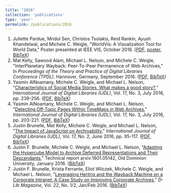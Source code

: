 ```yaml
---
title: "2016"
collection: 'publications'
type: 'year'
permalink: /publications/2016
---
```

1. Juliette Pardue, Mridul Sen, Christos Tsolakis, Reid Rankin, Ayush Khandelwal, and Michele C. Weigle, "WorldVis: A Visualization Tool for World Data," Poster presented at IEEE VIS, October 2016. ([PDF](http://www.cs.odu.edu/~mweigle/papers/pardue-vis16-2pg-poster.pdf), [poster](http://www.cs.odu.edu/~mweigle/papers/pardue-vis16-poster.pdf), [BibTeX](/publications/bibtex#pardue-vis16))
1. Mat Kelly, Sawood Alam, Michael L. Nelson, and Michele C. Weigle, "InterPlanetary Wayback: Peer-To-Peer Permanence of Web Archives," In *Proceedings of the Theory and Practice of Digital Libraries Conference (TPDL)*. Hannover, Germany, September 2016. ([PDF](http://www.cs.odu.edu/~mln/pubs/tpdl-2016/tpdl-2016-kelly.pdf), [BibTeX](/publications/bibtex#kelly-tpdl16))
1. Yasmin AlNoamany, Michele C. Weigle, and Michael L. Nelson, "[Characteristics of Social Media Stories. What makes a good story?](http://dx.doi.org/10.1007/s00799-016-0185-3)," *International Journal of Digital Libraries (IJDL)*, Vol. 17, No. 3, July 2016, pp. 239-256. ([PDF](http://www.cs.odu.edu/~mweigle/papers/alnoamany-ijdl16b.pdf), [BibTeX](/publications/bibtex#alnoamany-ijdl16b))
1. Yasmin AlNoamany, Michele C. Weigle, and Michael L. Nelson, "[Detecting Off-Topic Pages Within TimeMaps in Web Archives](http://dx.doi.org/10.1007/s00799-016-0183-5)," *International Journal of Digital Libraries (IJDL)*, Vol. 17, No. 3, July 2016, pp. 203-221. ([PDF](http://www.cs.odu.edu/~mweigle/papers/alnoamany-ijdl16a.pdf), [BibTeX](/publications/bibtex#alnoamany-ijdl16a))
1. Justin Brunelle, Mat Kelly, Michele C. Weigle, and Michael L. Nelson, "[The Impact of JavaScript on Archivability](http://dx.doi.org/10.1007/s00799-015-0140-8)," *International Journal of Digital Libraries (IJDL)*, Vol. 17, No. 2, June 2016, pp. 95-117. ([PDF](http://www.cs.odu.edu/~mweigle/papers/brunelle-ijdl16.pdf), [BibTeX](/publications/bibtex#brunelle-ijdl16))
1. Justin F. Brunelle, Michele C. Weigle, and Michael L. Nelson, "[Adapting the Hypercube Model to Archive Deferred Representations and Their Descendants](http://arxiv.org/abs/1601.05142)," Technical report arxiv:1601.05142, Old Dominion University, January 2016. ([BibTeX](/publications/bibtex#brunelle-arxiv16))
1. Justin F. Brunelle, Krista Ferrante, Eliot Wilczek, Michele C. Weigle, and Michael L. Nelson, "[Leveraging Heritrix and the Wayback Machine on a Corporate Intranet: A Case Study on Improving Corporate Archives](http://dx.doi.org/10.1045/january2016-brunelle)," *D-Lib Magazine*, Vol. 22, No. 1/2, Jan/Feb 2016. ([BibTeX](/publications/bibtex#brunelle-dlib16))
